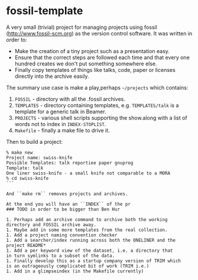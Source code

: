 # fossil-template

A very small (trivial) project for managing projects using fossil
(http://www.fossil-scm.org) as the version control software. 
It was written in order to:

* Make the creation of a tiny project such as a presentation easy.
* Ensure that the correct steps are followed each time and that every
one hundred creates we don't put something somewhere else.
* Finally copy templates of things like talks, code, paper or licenses
directly into the archive easily.

The summary use case is make a play,perhaps ``~/projects`` which
contains:

1. ``FOSSIL`` - directory with all the <project>.fossil archives.
1. ``TEMPLATES`` - directory containing templates,
e.g. ``TEMPLATES/talk`` is a template for a generic talk in Beamer.
1. ``PROJECTS`` - various shell scripts supporting the show.along
with a list of words not to index in ``INDEX-STOPLIST``.
1. ``Makefile`` - finally a make file to drive it.

Then to build a project:

````
% make new
Project name: swiss-knife
Possible Templates: talk reportiee paper gnuprog
Template: talk
One liner swiss-knife - a small knife not comparable to a MORA
% cd swiss-knife
```

And ``make rm`` removes projects and archives.

At the end you will have an ``INDEX`` of the pr
### TODO in order to be bigger than Ben Hur

1. Perhaps add an archive command to archive both the working
directory and FOSSIL archive away. 
1. Maybe add in some more templates from the real collection.
1. Add a project naming convention checker
1. Add a searcher/index running across both the ONELINER and the
project README*
1. Add a per keyword view of the dataset, i.e. a directory that 
in turn symlinks to a subset of the data.
1. Finally develop this as a startup company version of TRIM which
is an outrageously complicated bit of work (TRIM i.e.)
1. Add in a glimpseindex (in the Makefile currently)



 
